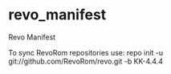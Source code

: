 revo_manifest
=============

Revo Manifest


To sync RevoRom repositories use: repo init -u git://github.com/RevoRom/revo.git -b KK-4.4.4
